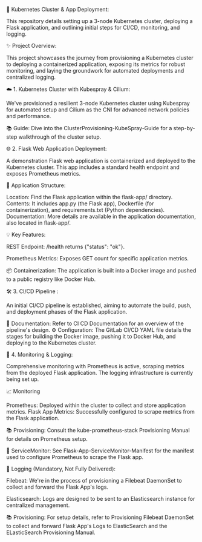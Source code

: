 🚀 Kubernetes Cluster & App Deployment:


This repository details setting up a 3-node Kubernetes cluster, deploying a Flask application, and outlining initial steps for CI/CD, monitoring, and logging.

✨ Project Overview:


This project showcases the journey from provisioning a Kubernetes cluster to deploying a containerized application, exposing its metrics for robust monitoring, and laying the groundwork for automated deployments and centralized logging.

☁️ 1. Kubernetes Cluster with Kubespray & Cilium:


We've provisioned a resilient 3-node Kubernetes cluster using Kubespray for automated setup and Cilium as the CNI for advanced network policies and performance.

📚 Guide: Dive into the ClusterProvisioning-KubeSpray-Guide for a step-by-step walkthrough of the cluster setup.

🌐 2. Flask Web Application Deployment:


A demonstration Flask web application is containerized and deployed to the Kubernetes cluster. This app includes a standard health endpoint and exposes Prometheus metrics.

📁 Application Structure:

Location: Find the Flask application within the flask-app/ directory.
Contents: It includes app.py (the Flask app), Dockerfile (for containerization), and requirements.txt (Python dependencies).
Documentation: More details are available in the application documentation, also located in flask-app/.

💡 Key Features:

REST Endpoint: /health returns {"status": "ok"}.

Prometheus Metrics: Exposes GET count for specific application metrics.

📦 Containerization: The application is built into a Docker image and pushed to a public registry like Docker Hub.

🛠️ 3. CI/CD Pipeline :

An initial CI/CD pipeline is established, aiming to automate the build, push, and deployment phases of the Flask application.

📄 Documentation: Refer to CI CD Documentation for an overview of the pipeline's design.
⚙️ Configuration: The GitLab CI/CD YAML file details the stages for building the Docker image, pushing it to Docker Hub, and deploying to the Kubernetes cluster.

👀 4. Monitoring & Logging:


Comprehensive monitoring with Prometheus is active, scraping metrics from the deployed Flask application. The logging infrastructure is currently being set up.

📈 Monitoring

Prometheus: Deployed within the cluster to collect and store application metrics.
Flask App Metrics: Successfully configured to scrape metrics from the Flask application.

📚 Provisioning: Consult the kube-prometheus-stack Provisioning Manual for details on Prometheus setup.

🔗 ServiceMonitor: See Flask-App-ServiceMonitor-Manifest for the manifest used to configure Prometheus to scrape the Flask app.

📝 Logging (Mandatory, Not Fully Delivered):


Filebeat: We're in the process of provisioning a Filebeat DaemonSet to collect and forward the Flask App's logs.

Elasticsearch: Logs are designed to be sent to an Elasticsearch instance for centralized management.

📚 Provisioning: For setup details, refer to Provisioning Filebeat DaemonSet to collect and forward Flask App's Logs to ElasticSearch and the ELasticSearch Provisioning 
Manual.
